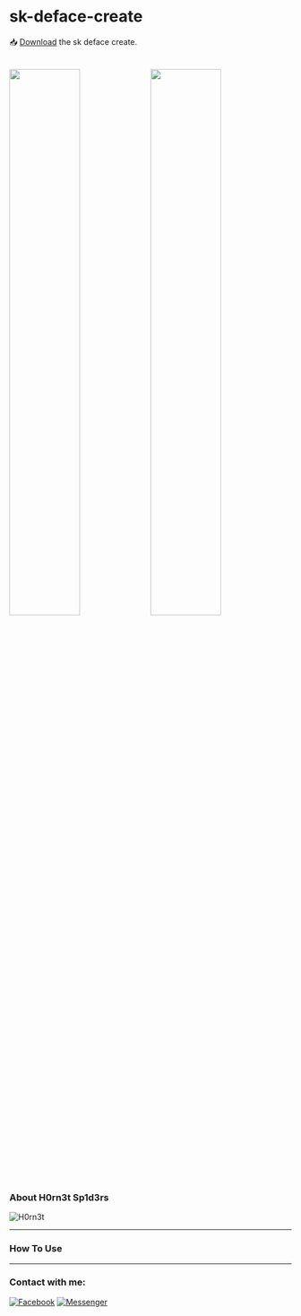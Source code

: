 # sk-deface-create



📥 <a href="https://github.com/H0rn3t-Sp1d3rs/sk-deface-create/blob/main/Sk%20Deface%20Create.apk?raw=true">Download</a> the sk deface create.
<br><br><br>
<img src="https://user-images.githubusercontent.com/97798085/169766356-cf2ebea7-bd5c-45a3-9cf3-fe3e7ff82e2b.png" height="50%" width="50%"/><img src="https://user-images.githubusercontent.com/97798085/169766529-8fc19372-8faf-4ce8-a7a5-4e2c27cbdbf2.png" height="50%" width="50%"/>


<br>
<h3>About H0rn3t Sp1d3rs</h3>

![H0rn3t](https://user-images.githubusercontent.com/97798085/155151052-39565ba2-aae0-4c75-9c72-2b7643d817f0.png)



<hr>
<h3>How To Use</H3>

<hr>
<h3 align="left">Contact with me:</h3>
<p align="left">
<a href="https://www.facebook.com/H0rn3t.Sp1d3rs"><img title="Facebook" src="https://img.shields.io/badge/Facebook-red?style=for-the-badge&logo=facebook"></a>
<a href="https://www.facebook.com/call.me.H0rn3t.Sp1d3rs"><img title="Messenger" src="https://img.shields.io/badge/Messenger-red?style=for-the-badge&logo=messenger"></a>
